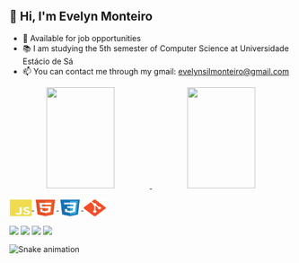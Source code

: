 ## 👋 Hi, I'm Evelyn Monteiro 

- 💼 Available for job opportunities
- 📚 I am studying the 5th semester of Computer Science at Universidade Estácio de Sá
- 📫 You can contact me through my gmail: evelynsilmonteiro@gmail.com

<div align="center">
  <a href="https://github.com/evelynmonteiro">
  <img height="180em" width="49%" src="https://github-readme-stats.vercel.app/api?username=evelynmonteiro&show_icons=true&theme=radical&include_all_commits=true&count_private=true"/>
  <img height="180em" width="49%" src="https://github-readme-stats.vercel.app/api/top-langs/?username=evelynmonteiro&layout=compact&langs_count=7&theme=radical"/>
</div>

<div style="display: inline_block"><br>
  <img align="center" alt="Eve-Js" height="30" width="40" src="https://raw.githubusercontent.com/devicons/devicon/master/icons/javascript/javascript-plain.svg">
  <img align="center" alt="Eve-HTML" height="30" width="40" src="https://raw.githubusercontent.com/devicons/devicon/master/icons/html5/html5-original.svg">
  <img align="center" alt="Eve-CSS" height="30" width="40" src="https://raw.githubusercontent.com/devicons/devicon/master/icons/css3/css3-original.svg">
  <img align="center" alt="Eve-CSS" height="30" width="40" src="https://raw.githubusercontent.com/devicons/devicon/master/icons/git/git-original.svg">
</div>

<br>
  
<div> 
  <a href="https://instagram.com/evelynsilmonteiro" target="_blank"><img src="https://img.shields.io/badge/-Instagram-%23E4405F?style=for-the-badge&logo=instagram&logoColor=white" target="_blank"></a>
 <a href="https://discord.gg/54mZjMU6" target="_blank"><img src="https://img.shields.io/badge/Discord-7289DA?style=for-the-badge&logo=discord&logoColor=white" target="_blank"></a> 
  <a href = "mailto:evelynsilmonteiro@gmail.com"><img src="https://img.shields.io/badge/-Gmail-%23333?style=for-the-badge&logo=gmail&logoColor=white" target="_blank"></a>
  <a href="https://www.linkedin.com/in/evelyn-monteiro" target="_blank"><img src="https://img.shields.io/badge/-LinkedIn-%230077B5?style=for-the-badge&logo=linkedin&logoColor=white" target="_blank"></a> 
</div>

![Snake animation](https://github.com/evelynmonteiro/evelynmonteiro/blob/output/github-contribution-grid-snake.svg)
